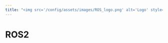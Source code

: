 ```yaml
---
title: "<img src='/config/assets/images/ROS_logo.png' alt='Logo' style='height: 12px; vertical-align: botom; transform: translateY(0px);'> ROS2"
---
```


# ROS2
